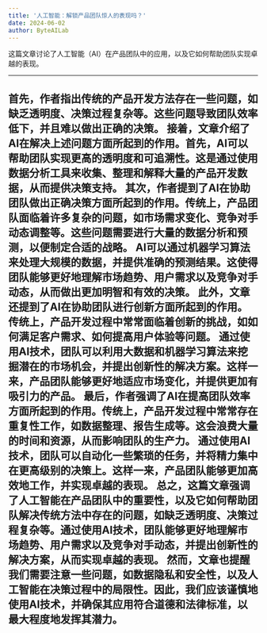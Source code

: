 ```yaml
---
title: '人工智能：解锁产品团队惊人的表现吗？'
date: 2024-06-02
author: ByteAILab
---
```


这篇文章讨论了人工智能（AI）在产品团队中的应用，以及它如何帮助团队实现卓越的表现。


---
首先，作者指出传统的产品开发方法存在一些问题，如缺乏透明度、决策过程复杂等。这些问题导致团队效率低下，并且难以做出正确的决策。
接着，文章介绍了AI在解决上述问题方面所起到的作用。首先，AI可以帮助团队实现更高的透明度和可追溯性。这是通过使用数据分析工具来收集、整理和解释大量的产品开发数据，从而提供决策支持。
其次，作者提到了AI在协助团队做出正确决策方面所起到的作用。传统上，产品团队面临着许多复杂的问题，如市场需求变化、竞争对手动态调整等。这些问题需要进行大量的数据分析和预测，以便制定合适的战略。
AI可以通过机器学习算法来处理大规模的数据，并提供准确的预测结果。这使得团队能够更好地理解市场趋势、用户需求以及竞争对手动态，从而做出更加明智和有效的决策。
此外，文章还提到了AI在协助团队进行创新方面所起到的作用。传统上，产品开发过程中常常面临着创新的挑战，如如何满足客户需求、如何提高用户体验等问题。
通过使用AI技术，团队可以利用大数据和机器学习算法来挖掘潜在的市场机会，并提出创新性的解决方案。这样一来，产品团队能够更好地适应市场变化，并提供更加有吸引力的产品。
最后，作者强调了AI在提高团队效率方面所起到的作用。传统上，产品开发过程中常常存在重复性工作，如数据整理、报告生成等。这会浪费大量的时间和资源，从而影响团队的生产力。
通过使用AI技术，团队可以自动化一些繁琐的任务，并将精力集中在更高级别的决策上。这样一来，产品团队能够更加高效地工作，并实现卓越的表现。
总之，这篇文章强调了人工智能在产品团队中的重要性，以及它如何帮助团队解决传统方法中存在的问题，如缺乏透明度、决策过程复杂等。通过使用AI技术，团队能够更好地理解市场趋势、用户需求以及竞争对手动态，并提出创新性的解决方案，从而实现卓越的表现。
然而，文章也提醒我们需要注意一些问题，如数据隐私和安全性，以及人工智能在决策过程中的局限性。因此，我们应该谨慎地使用AI技术，并确保其应用符合道德和法律标准，以最大程度地发挥其潜力。
---


